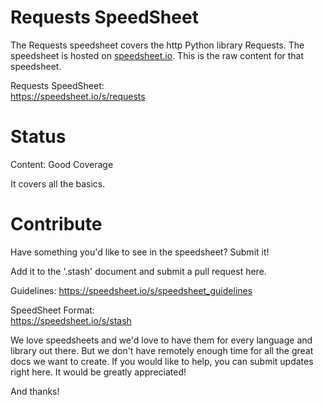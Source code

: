 # Requests SpeedSheet

The Requests speedsheet covers the http Python library Requests. The speedsheet is hosted on [speedsheet.io](https://speedsheet.io). This is the raw content for that speedsheet.

Requests SpeedSheet:  
https://speedsheet.io/s/requests


# Status

Content: Good Coverage

It covers all the basics.


# Contribute

Have something you'd like to see in the speedsheet? Submit it!

Add it to the '.stash' document and submit a pull request here.

Guidelines:
https://speedsheet.io/s/speedsheet_guidelines

SpeedSheet Format:  
https://speedsheet.io/s/stash

We love speedsheets and we'd love to have them for every language and library out there. But we don't have remotely enough time for all the great docs we want to create. If you would like to help, you can submit updates right here. It would be greatly appreciated! 

And thanks!
